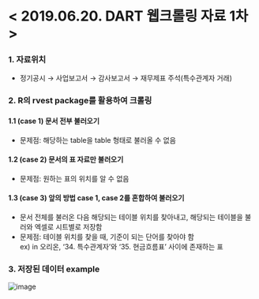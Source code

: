 # < 2019.06.20. DART 웹크롤링 자료 1차 >


### 1. 자료위치
  - 정기공시 → 사업보고서 → 감사보고서 → 재무제표 주석(특수관계자 거래)


### 2. R의 rvest package를 활용하여 크롤링 
#### 1.1 (case 1) 문서 전부 불러오기   
- 문제점: 해당하는 table을 table 형태로 불러올 수 없음   

#### 1.2 (case 2) 문서의 표 자료만 불러오기   
- 문제점: 원하는 표의 위치를 알 수 없음   

#### 1.3 (case 3) 앞의 방법 case 1, case 2를 혼합하여 불러오기   
- 문서 전체를 불러온 다음 해당되는 테이블 위치를 찾아내고, 해당되는 테이블을 불러와 엑셀로 시트별로 저장함   
- 문제점: 테이블 위치를 찾을 때, 기준이 되는 단어를 찾아야 함   
     ex) in 오리온, ‘34. 특수관계자’와 ‘35. 현금흐름표’ 사이에 존재하는 표   
   

   
### 3. 저장된 데이터 example

![image](https://user-images.githubusercontent.com/44668992/127269895-8f3d3081-c769-43b2-b915-b131b3afe511.png)

